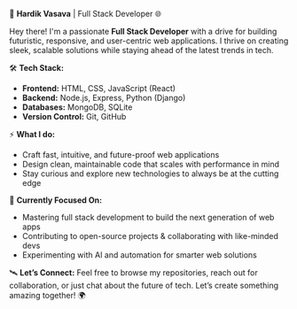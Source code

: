 🚀 **Hardik Vasava** | Full Stack Developer 🌐

Hey there! I'm a passionate **Full Stack Developer** with a drive for building futuristic, responsive, and user-centric web applications. I thrive on creating sleek, scalable solutions while staying ahead of the latest trends in tech.

🛠️ **Tech Stack:**
- **Frontend:** HTML, CSS, JavaScript (React)
- **Backend:** Node.js, Express, Python (Django)
- **Databases:** MongoDB, SQLite
- **Version Control:** Git, GitHub

⚡ **What I do:**
- Craft fast, intuitive, and future-proof web applications
- Design clean, maintainable code that scales with performance in mind
- Stay curious and explore new technologies to always be at the cutting edge

🌱 **Currently Focused On:**
- Mastering full stack development to build the next generation of web apps
- Contributing to open-source projects & collaborating with like-minded devs
- Experimenting with AI and automation for smarter web solutions

🛰️ **Let’s Connect:**
Feel free to browse my repositories, reach out for collaboration, or just chat about the future of tech. Let’s create something amazing together! 🌍

